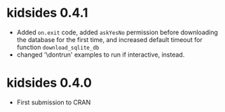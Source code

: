 # kidsides 0.4.1

* Added `on.exit` code, added `askYesNo` permission before downloading the database for the first time, and increased default timeout for function `download_sqlite_db`
* changed '\dontrun' examples to run if interactive, instead.

# kidsides 0.4.0

* First submission to CRAN

